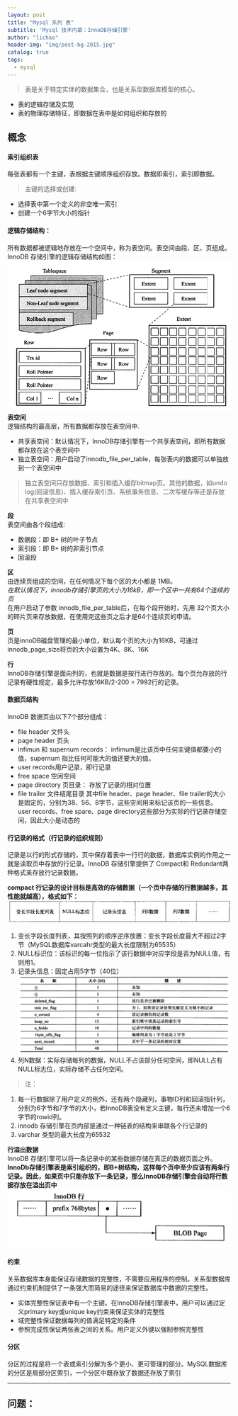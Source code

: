 ```yaml
---
layout: post
title: "Mysql 系列 表"
subtitle: 'Mysql 技术内幕：InnoDB存储引擎'
author: "lichao"
header-img: "img/post-bg-2015.jpg"
catalog: true
tags:
  - mysql
---
```


> 表是关于特定实体的数据集合，也是关系型数据库模型的核心。
* 表的逻辑存储及实现
* 表的物理存储特征，即数据在表中是如何组织和存放的

## 概念
#### 索引组织表
每张表都有一个主键，表根据主键顺序组织存放。数据即索引，索引即数据。      
> 主键的选择或创建:      
* 选择表中第一个定义的非空唯一索引
* 创建一个6字节大小的指针   

#### 逻辑存储结构：    
所有数据都被逻辑地存放在一个空间中，称为表空间。表空间由段、区、页组成。InnoDB 存储引擎的逻辑存储结构如图：  
![逻辑存储结构](/img/mysql/tablespace.png)      
**表空间**    
逻辑结构的最高层，所有数据都存放在表空间中.   
* 共享表空间：默认情况下，InnoDB存储引擎有一个共享表空间，即所有数据都存放在这个表空间中
* 独立表空间：用户启动了innodb_file_per_table，每张表内的数据可以单独放到一个表空间中
> 独立表空间只存放数据、索引和插入缓存bitmap页。其他的数据，如undo log(回滚信息)、插入缓存索引页、系统事务信息、二次写缓存等还是存放在共享表空间中

**段**       
表空间由各个段组成:
* 数据段：即 B+ 树的叶子节点
* 索引段：即 B+ 树的非索引节点
* 回滚段      
   
**区**    
由连续页组成的空间，在任何情况下每个区的大小都是 1MB。    
*在默认情况下，innodb存储引擎页的大小为16kB，即一个区中一共有64个连续的页*    
在用户启动了参数 innodb_file_per_table后，在每个段开始时，先用 32个页大小的碎片页来存放数据，在使用完这些页之后才是64个连续页的申请。    

**页**    
页是innoDB磁盘管理的最小单位，默认每个页的大小为16KB，可通过innodb_page_size将页的大小设置为4K、8K、16K   

**行**    
InnoDB存储引擎是面向列的，也就是数据是按行进行存放的。每个页允存放的行记录有硬性规定，最多允许存放16KB/2-200 = 7992行的记录。     

#### 数据页结构
InnoDB 数据页由以下7个部分组成：
* file header 文件头
* page header 页头
* infimun 和 supernum records： infimum是比该页中任何主键值都要小的值，supernum 指比任何可能大的值还要大的值。
* user records用户记录，即行记录
* free space 空闲空间
* page directory 页目录： 存放了记录的相对位置
* file trailer 文件结尾目录
其中file header、page header、file trailer的大小是固定的，分别为38、56、8字节，这些空间用来标记该页的一些信息。
user records、free spare、page directory这些部分为实际的行记录存储空间，因此大小是动态的

#### 行记录的格式（行记录的组织规则）    
记录是以行的形式存储的，页中保存着表中一行行的数据，数据库实例的作用之一就是读取页中存放的行记录。InnoDB 存储引擎提供了 Compact和 Redundant两种格式来存放行记录数据。       

**compact 行记录的设计目标是高效的存储数据（一个页中存储的行数据越多，其性能就越高），格式如下：**          
![存储概览](/img/mysql/compact.png)    
1. 变长字段长度列表，其按照列的顺序逆序放置：变长字段长度最大不超过2字节（MySQL数据库varcahr类型的最大长度限制为65535）   
2. NULL标识位：该标识的每一位指示了该行数据中对应字段是否为NULL值，有则用1。    
3. 记录头信息：固定占用5字节（40位）   
![存储概览](/img/mysql/header.png)    
4. 列N数据：实际存储每列的数据，NULL不占该部分任何空间，即NULL占有NULL标志位，实际存储不占任何空间。      

> 注： 
1. 每一行数据除了用户定义的例外，还有两个隐藏列，事物ID列和回滚指针列，分别为6字节和7字节的大小，若InnoDB表没有定义主键，每行还未增加一个6字节的rowid列。   
2. innodb 存储引擎在页内部是通过一种链表的结构来串联各个行记录的
3. varchar 类型的最大长度为65532   

**行溢出数据**     
InnoDB 存储引擎可以将一条记录中的某些数据存储在真正的数据页面之外。
**InnoDb存储引擎表是索引组织的，即B+树结构，这样每个页中至少应该有两条行记录。因此，如果页中只能存放下一条记录，那么InnoDB存储引擎会自动将行数据存放在溢出页中**
![存储概览](/img/mysql/cache.png)    

#### 约束
关系数据库本身能保证存储数据的完整性，不需要应用程序的控制。关系型数据库通过约束机制提供了一条强大而简易的途径来保证数据库中数据的完整性。
* 实体完整性保证表中有一个主键。在InnoDB存储引擎表中，用户可以通过定义primary key或unique key约束来保证实体的完整性
* 域完整性保证数据每列的值满足特定的条件
* 参照完成性保证两张表之间的关系。用户定义外键以强制参照完整性 

#### 分区
分区的过程是将一个表或索引分解为多个更小、更可管理的部分。MySQL数据库的分区是局部分区索引，一个分区中既存放了数据还存放了索引

---

## 问题：
